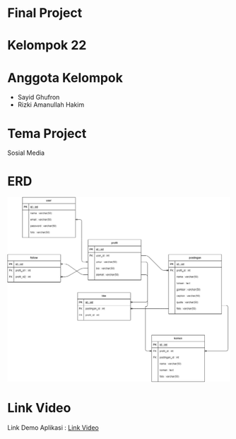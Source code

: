 # Final Project

# Kelompok 22

# Anggota Kelompok
- Sayid Ghufron
- Rizki Amanullah Hakim

# Tema Project

Sosial Media

# ERD
<img src="ERD.png" alt="ERD">

# Link Video
Link Demo Aplikasi : <a href="https://youtu.be/0RxisFZd_cQ">Link Video</a>
